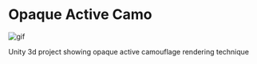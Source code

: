 Opaque Active Camo
=======

![gif](http://i.imgur.com/x204dh0.gif)

Unity 3d project showing opaque active camouflage rendering technique


